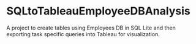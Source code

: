 # SQLtoTableauEmployeeDBAnalysis
A project to create tables using Employees DB in SQL Lite and then exporting task specific queries into Tableau for visualization.
